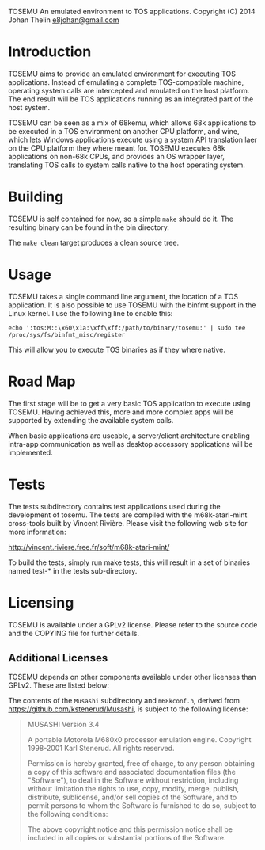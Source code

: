 TOSEMU
An emulated environment to TOS applications.
Copyright (C) 2014 Johan Thelin <e8johan@gmail.com>

Introduction
============

TOSEMU aims to provide an emulated environment for executing TOS applications. 
Instead of emulating a complete TOS-compatible machine, operating system calls 
are intercepted and emulated on the host platform. The end result will be TOS 
applications running as an integrated part of the host system.

TOSEMU can be seen as a mix of 68kemu, which allows 68k applications to be 
executed in a TOS environment on another CPU platform, and wine, which lets 
Windows applications execute using a system API translation laer on the CPU 
platform they where meant for. TOSEMU executes 68k applications on non-68k 
CPUs, and provides an OS wrapper layer, translating TOS calls to system calls 
native to the host operating system.



Building
========

TOSEMU is self contained for now, so a simple `make` should do it. The resulting 
binary can be found in the bin directory.

The `make clean` target produces a clean source tree.



Usage
=====

TOSEMU takes a single command line argument, the location of a TOS application. 
It is also possible to use TOSEMU with the binfmt support in the Linux kernel. I
 use the following line to enable this:

  `echo ':tos:M::\x60\x1a:\xff\xff:/path/to/binary/tosemu:' | sudo tee /proc/sys/fs/binfmt_misc/register`

This will allow you to execute TOS binaries as if they where native.



Road Map
========

The first stage will be to get a very basic TOS application to execute using 
TOSEMU. Having achieved this, more and more complex apps will be supported by 
extending the available system calls.

When basic applications are useable, a server/client architecture enabling 
intra-app communication as well as desktop accessory applications will be 
implemented.



Tests
=====

The tests subdirectory contains test applications used during the development 
of tosemu. The tests are compiled with the m68k-atari-mint cross-tools built by
 Vincent Rivière. Please visit the following web site for more information:

  http://vincent.riviere.free.fr/soft/m68k-atari-mint/

To build the tests, simply run make tests, this will result in a set of binaries
named test-* in the tests sub-directory.



Licensing
=========

TOSEMU is available under a GPLv2 license. Please refer to the source code and 
the COPYING file for further details.



Additional Licenses
-------------------

TOSEMU depends on other components available under other licenses than GPLv2. 
These are listed below:

The contents of the `Musashi` subdirectory and `m68kconf.h`, derived from 
https://github.com/kstenerud/Musashi, is subject to the following license:

> MUSASHI
> Version 3.4
> 
> A portable Motorola M680x0 processor emulation engine.
> Copyright 1998-2001 Karl Stenerud.  All rights reserved.
> 
> Permission is hereby granted, free of charge, to any person obtaining a copy
> of this software and associated documentation files (the "Software"), to deal
> in the Software without restriction, including without limitation the rights
> to use, copy, modify, merge, publish, distribute, sublicense, and/or sell
> copies of the Software, and to permit persons to whom the Software is
> furnished to do so, subject to the following conditions:
> 
> The above copyright notice and this permission notice shall be included in
> all copies or substantial portions of the Software.
